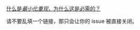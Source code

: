 [什么是*最小化重现*，为什么这是必需的？](#why-repro)

<span class="vue-text danger">请不要乱填一个链接，那只会让你的 issue 被直接关闭。</span>
